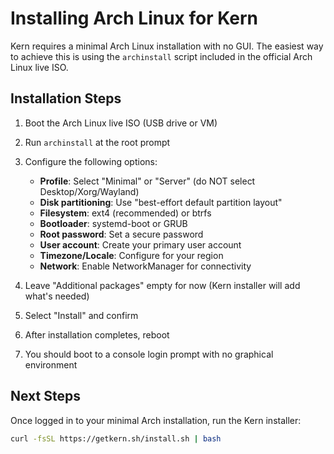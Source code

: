 # Installing Arch Linux for Kern

Kern requires a minimal Arch Linux installation with no GUI. The easiest way to achieve this is using the `archinstall` script included in the official Arch Linux live ISO.

## Installation Steps

1. Boot the Arch Linux live ISO (USB drive or VM)

2. Run `archinstall` at the root prompt

3. Configure the following options:
   - **Profile**: Select "Minimal" or "Server" (do NOT select Desktop/Xorg/Wayland)
   - **Disk partitioning**: Use "best-effort default partition layout"
   - **Filesystem**: ext4 (recommended) or btrfs
   - **Bootloader**: systemd-boot or GRUB
   - **Root password**: Set a secure password
   - **User account**: Create your primary user account
   - **Timezone/Locale**: Configure for your region
   - **Network**: Enable NetworkManager for connectivity

4. Leave "Additional packages" empty for now (Kern installer will add what's needed)

5. Select "Install" and confirm

6. After installation completes, reboot

7. You should boot to a console login prompt with no graphical environment

## Next Steps

Once logged in to your minimal Arch installation, run the Kern installer:
```bash
curl -fsSL https://getkern.sh/install.sh | bash
